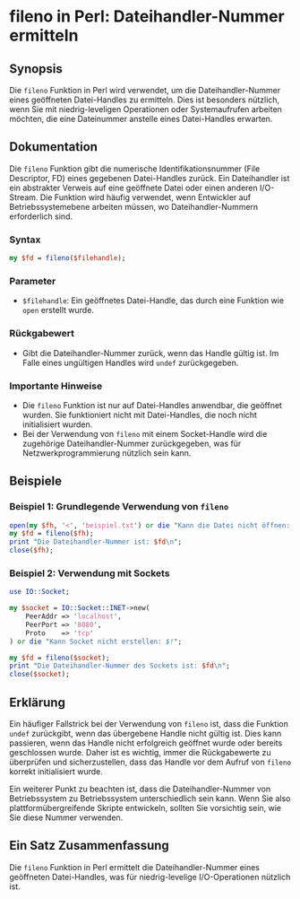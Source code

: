 <!--
Meta Description: # fileno in Perl: Dateihandler-Nummer ermitteln ## Synopsis Die `fileno` Funktion in Perl wird verwendet, um die Dateihandler-Nummer eines geöffneten ...
Meta Keywords: die, fileno, ist, dateihandler, nummer
-->

# fileno in Perl: Dateihandler-Nummer ermitteln

## Synopsis
Die `fileno` Funktion in Perl wird verwendet, um die Dateihandler-Nummer eines geöffneten Datei-Handles zu ermitteln. Dies ist besonders nützlich, wenn Sie mit niedrig-leveligen Operationen oder Systemaufrufen arbeiten möchten, die eine Dateinummer anstelle eines Datei-Handles erwarten.

## Dokumentation
Die `fileno` Funktion gibt die numerische Identifikationsnummer (File Descriptor, FD) eines gegebenen Datei-Handles zurück. Ein Dateihandler ist ein abstrakter Verweis auf eine geöffnete Datei oder einen anderen I/O-Stream. Die Funktion wird häufig verwendet, wenn Entwickler auf Betriebssystemebene arbeiten müssen, wo Dateihandler-Nummern erforderlich sind.

### Syntax
```perl
my $fd = fileno($filehandle);
```

### Parameter
- `$filehandle`: Ein geöffnetes Datei-Handle, das durch eine Funktion wie `open` erstellt wurde.

### Rückgabewert
- Gibt die Dateihandler-Nummer zurück, wenn das Handle gültig ist. Im Falle eines ungültigen Handles wird `undef` zurückgegeben.

### Importante Hinweise
- Die `fileno` Funktion ist nur auf Datei-Handles anwendbar, die geöffnet wurden. Sie funktioniert nicht mit Datei-Handles, die noch nicht initialisiert wurden.
- Bei der Verwendung von `fileno` mit einem Socket-Handle wird die zugehörige Dateihandler-Nummer zurückgegeben, was für Netzwerkprogrammierung nützlich sein kann.

## Beispiele
### Beispiel 1: Grundlegende Verwendung von `fileno`
```perl
open(my $fh, '<', 'beispiel.txt') or die "Kann die Datei nicht öffnen: $!";
my $fd = fileno($fh);
print "Die Dateihandler-Nummer ist: $fd\n";
close($fh);
```

### Beispiel 2: Verwendung mit Sockets
```perl
use IO::Socket;

my $socket = IO::Socket::INET->new(
    PeerAddr => 'localhost',
    PeerPort => '8080',
    Proto    => 'tcp'
) or die "Kann Socket nicht erstellen: $!";

my $fd = fileno($socket);
print "Die Dateihandler-Nummer des Sockets ist: $fd\n";
close($socket);
```

## Erklärung
Ein häufiger Fallstrick bei der Verwendung von `fileno` ist, dass die Funktion `undef` zurückgibt, wenn das übergebene Handle nicht gültig ist. Dies kann passieren, wenn das Handle nicht erfolgreich geöffnet wurde oder bereits geschlossen wurde. Daher ist es wichtig, immer die Rückgabewerte zu überprüfen und sicherzustellen, dass das Handle vor dem Aufruf von `fileno` korrekt initialisiert wurde.

Ein weiterer Punkt zu beachten ist, dass die Dateihandler-Nummer von Betriebssystem zu Betriebssystem unterschiedlich sein kann. Wenn Sie also plattformübergreifende Skripte entwickeln, sollten Sie vorsichtig sein, wie Sie diese Nummer verwenden.

## Ein Satz Zusammenfassung
Die `fileno` Funktion in Perl ermittelt die Dateihandler-Nummer eines geöffneten Datei-Handles, was für niedrig-levelige I/O-Operationen nützlich ist.